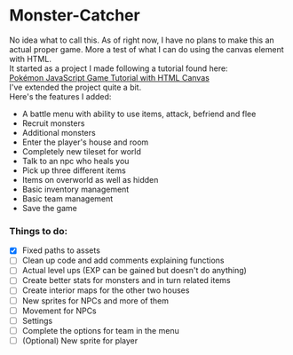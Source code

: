 # Monster-Catcher
No idea what to call this. As of right now, I have no plans to make this an actual proper game. More a test of what I can do using the canvas element with HTML.  
It started as a project I made following a tutorial found here:  
[Pokémon JavaScript Game Tutorial with HTML Canvas](https://www.youtube.com/watch?v=yP5DKzriqXA&t=7135s)  
I've extended the project quite a bit.  
Here's the features I added:
- A battle menu with ability to use items, attack, befriend and flee
- Recruit monsters
- Additional monsters
- Enter the player's house and room
- Completely new tileset for world
- Talk to an npc who heals you
- Pick up three different items
- Items on overworld as well as hidden
- Basic inventory management
- Basic team management
- Save the game
### Things to do:
- [x] Fixed paths to assets
- [ ] Clean up code and add comments explaining functions 
- [ ] Actual level ups (EXP can be gained but doesn't do anything)
- [ ] Create better stats for monsters and in turn related items
- [ ] Create interior maps for the other two houses
- [ ] New sprites for NPCs and more of them
- [ ] Movement for NPCs
- [ ] Settings
- [ ] Complete the options for team in the menu
- [ ] \(Optional) New sprite for player
